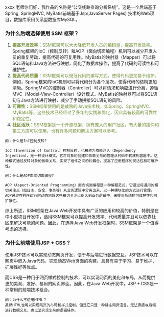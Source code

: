 xxxx 老师你们好，我作品的名称是“公交线路查询分析系统”。这是一个后端基于Spring, SpringMVC, MyBatis前端基于Jsp(JavaServer Pages) 技术的Web项目，数据库采用关系型数据库MySQL。

### 为什么后端选择使用 SSM 框架？

1. <font color="#76923c">**提高开发效率**：SSM框架可以大大降低开发人员的编码量，提高开发效率。</font>Spring框架的IoC（控制反转）和AOP（面向切面编程）机制可以减少开发人员的重复劳动，提高代码的可复用性。MyBatis的映射器（Mapper）可以将SQL语句和Java方法进行映射，简化了数据库操作，提高了代码的可读性和可维护性。
2. <font color="#76923c">**提高代码质量**：SSM框架可以规范代码的编写方式，使得代码更加易于维护。</font>例如，Spring框架的IoC机制可以将代码分为各个层次，使得代码的结构更加清晰。SpringMVC的控制器（Controller）可以将请求和响应进行分离，遵循MVC（Model-View-Controller）设计模式。MyBatis的映射器可以将SQL语句与Java方法进行映射，减少了手动拼接SQL语句的风险。
3. **<font color="#76923c">**可靠性**</font>**：<font color="#76923c">SSM框架使用的是成熟的Java技术栈，如Spring、SpringMVC、MyBatis等，这些技术已经经过了多年的实践和优化，因此具有较高的可靠性和稳定性。</font>
4. <font color="#76923c">**社区活跃**：SSM框架是一个开源框架，拥有庞大的用户社区，有大量的插件和第三方库可以使用，也有许多问题和解决方案可以参考。</font>

```
问：什么是IoC控制反转?

IoC（Inversion of Control）控制反转，也被称为依赖注入（Dependency Injection），是一种设计模式，它将对象的创建和依赖关系的管理从代码中转移到容器中。这种模式通过反转对象的依赖关系，实现了组件之间的松耦合，提高了应用程序的灵活性和可维护性。

问：什么是AOP面向切面编程?

AOP（Aspect-Oriented Programming）面向切面编程是一种编程范式，它通过将通用的横切关注点（如日志、安全、事务等）从业务逻辑中分离出来，以一种模块化的方式进行管理。AOP通过在程序运行时动态地将这些横切关注点织入到业务逻辑中，来提高系统的可维护性和可扩展性。

```


综上所述，SSM框架在Java Web开发中具有广泛的应用和较高的价值，特别是在中小型项目开发中，选用SSM框架可以提高开发效率、代码质量并且可以依靠社区来解决可能的问题。因此，在选择Java Web开发框架时，SSM框架是一个值得考虑的选择。

### 为什么前端使用JSP + CSS？
使用JSP技术可以实现动态网页开发，便于与后端进行数据交互。JSP技术可以在网页中嵌入Java代码，实现动态Web页面的构建，且具有易于学习、易于维护、扩展性好等优点。

而CSS是一种用于网页样式控制的技术，可以实现网页的美化和布局，从而提供更加美观、友好、易用的网页界面。因此，在Java Web开发中，JSP + CSS是一种常用的前端技术组合。

```
问：为什么不使用HTML？
虽然HTML也可以实现网页的布局和样式控制，但是它只是一种静态网页语言，无法直接与后端进行数据交互，也无法实现复杂的逻辑操作。
```

#



